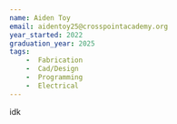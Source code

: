 ```yaml
---
name: Aiden Toy
email: aidentoy25@crosspointacademy.org
year_started: 2022
graduation_year: 2025
tags:
    -  Fabrication
    -  Cad/Design
    -  Programming
    -  Electrical
---
```

idk